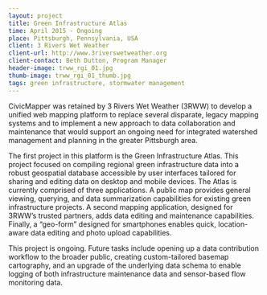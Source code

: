 ```yaml
---
layout: project
title: Green Infrastructure Atlas
time: April 2015 - Ongoing
place: Pittsburgh, Pennsylvania, USA
client: 3 Rivers Wet Weather
client-url: http://www.3riverswetweather.org
client-contact: Beth Dutton, Program Manager
header-image: trww_rgi_01.jpg
thumb-image: trww_rgi_01_thumb.jpg
tags: green infrastructure, stormwater management
---
```


CivicMapper was retained by 3 Rivers Wet Weather (3RWW) to develop a unified web mapping platform to replace several disparate, legacy mapping systems and to implement a new approach to data collaboration and maintenance that would support an ongoing need for integrated watershed management and planning in the greater Pittsburgh area.

The first project in this platform is the Green Infrastructure Atlas. This project focused on compiling regional green infrastructure data into a robust geospatial database accessible by user interfaces tailored for sharing and editing data on desktop and mobile devices. The Atlas is currently comprised of three applications. A public map provides general viewing, querying, and data summarization capabilities for existing green infrastructure projects. A second mapping application, designed for 3RWW’s trusted partners, adds data editing and maintenance capabilities. Finally, a “geo-form” designed for smartphones enables quick, location-aware data editing and photo upload capabilities.

This project is ongoing. Future tasks include opening up a data contribution workflow to the broader public, creating custom-tailored basemap cartography, and an upgrade of the underlying data schema to enable logging of both infrastructure maintenance data and sensor-based flow monitoring data.
